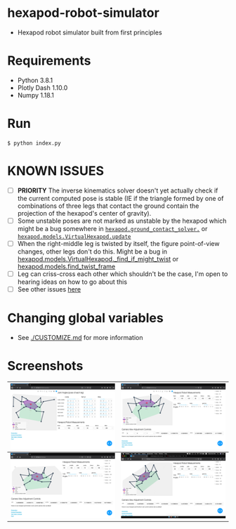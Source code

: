 # hexapod-robot-simulator
- Hexapod robot simulator built from first principles

# Requirements
- Python 3.8.1
- Plotly Dash 1.10.0
- Numpy 1.18.1

# Run
```
$ python index.py
```

# KNOWN ISSUES
  - [ ] **PRIORITY** The inverse kinematics solver doesn't yet actually check if the current computed pose is stable (IE if the triangle formed by one of combinations of three legs that contact the ground contain the projection of the hexapod's center of gravity).
  - [ ] Some unstable poses are not marked as unstable by the hexapod which might be a bug somewhere in [`hexapod.ground_contact_solver.`](https://github.com/mithi/hexapod-robot-simulator/blob/e19f5de5b1110bc78bd75091eb63f47907ffddc5/hexapod/ground_contact_solver.py#L45) or [`hexapod.models.VirtualHexapod.update`](https://github.com/mithi/hexapod-robot-simulator/blob/e19f5de5b1110bc78bd75091eb63f47907ffddc5/hexapod/models.py#L141)
  - [ ] When the right-middle leg is twisted by itself, the figure point-of-view changes, other legs don't do this. Might be a bug in [hexapod.models.VirtualHexapod._find_if_might_twist](https://github.com/mithi/hexapod-robot-simulator/blob/e19f5de5b1110bc78bd75091eb63f47907ffddc5/hexapod/models.py#L192) or [hexapod.models.find_twist_frame](https://github.com/mithi/hexapod-robot-simulator/blob/e19f5de5b1110bc78bd75091eb63f47907ffddc5/hexapod/models.py#L231)
  - [ ] Leg can criss-cross each other which shouldn't be the case, I'm open to hearing ideas on how to go about this
  - [ ] See other issues [here](https://github.com/mithi/hexapod-robot-simulator/issues)

# Changing global variables
- See [./CUSTOMIZE.md](./CUSTOMIZE.md) for more information

# Screenshots
| ![](./img/screen_shot-v1-4.png) | ![](./img/screen_shot-v1-2.png) |
| ------------- |:-------------:|
| ![](./img/screen_shot-v1-3.png) | ![](./img/screen_shot-v1-1.png) |
